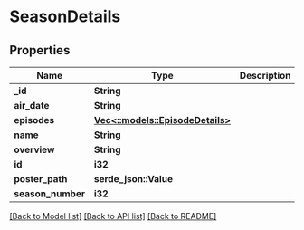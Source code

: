 # SeasonDetails

## Properties

Name | Type | Description | Notes
------------ | ------------- | ------------- | -------------
**_id** | **String** |  | [optional] 
**air_date** | **String** |  | [optional] 
**episodes** | [**Vec<::models::EpisodeDetails>**](episode-details.md) |  | [optional] 
**name** | **String** |  | [optional] 
**overview** | **String** |  | [optional] 
**id** | **i32** |  | [optional] 
**poster_path** | **serde_json::Value** |  | [optional]
**season_number** | **i32** |  | [optional] 

[[Back to Model list]](../README.md#documentation-for-models) [[Back to API list]](../README.md#documentation-for-api-endpoints) [[Back to README]](../README.md)


